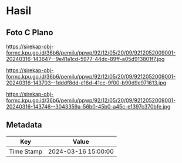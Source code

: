 # Hasil

## Foto C Plano

https://sirekap-obj-formc.kpu.go.id/36b6/pemilu/ppwp/92/12/05/20/09/9212052009001-20240316-143647--9e41a1cd-5977-44dc-89ff-a05d913801f7.jpg

https://sirekap-obj-formc.kpu.go.id/36b6/pemilu/ppwp/92/12/05/20/09/9212052009001-20240316-143703--1dddf8dd-c16d-41cc-9f00-b90d9e971613.jpg

https://sirekap-obj-formc.kpu.go.id/36b6/pemilu/ppwp/92/12/05/20/09/9212052009001-20240316-143746--3043359a-56b0-45b0-a45c-e1397c370bfe.jpg


## Metadata

| Key        | Value               |
| ---------- | ------------------- |
| Time Stamp | 2024-03-16 15:00:00 |



